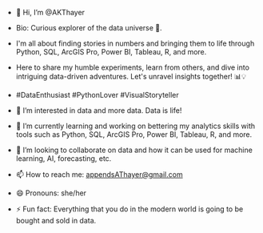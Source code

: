 - 👋 Hi, I’m @AKThayer
  
- Bio: Curious explorer of the data universe 🚀.
- I'm all about finding stories in numbers and bringing them to life through Python, SQL, ArcGIS Pro, Power BI, Tableau, R, and more.
- Here to share my humble experiments, learn from others, and dive into intriguing data-driven adventures. Let's unravel insights together! 📊💡
-  #DataEnthusiast #PythonLover #VisualStoryteller
  
- 👀 I’m interested in data and more data. Data is life! 
- 🌱 I’m currently learning and working on bettering my analytics skills with tools such as Python, SQL, ArcGIS Pro, Power BI, Tableau, R, and more.
- 💞️ I’m looking to collaborate on data and how it can be used for machine learning, AI, forecasting, etc. 
- 📫 How to reach me: appendsAThayer@gmail.com
- 😄 Pronouns: she/her
- ⚡ Fun fact: Everything that you do in the modern world is going to be bought and sold in data. 
